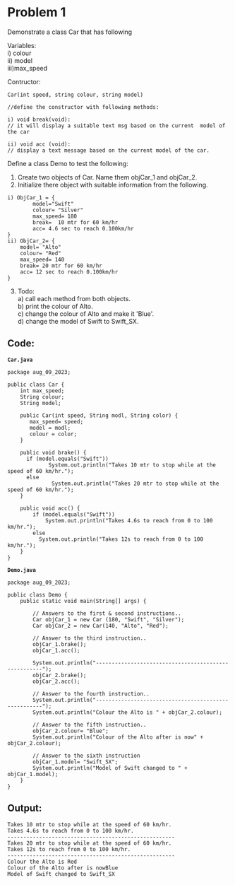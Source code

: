 # Problem 1

Demonstrate a class Car that has following

Variables:<br/>
	i) colour<br/>
	ii) model<br/>
	iii)max_speed<br/>

Contructor: 

```
Car(int speed, string colour, string model)

//define the constructor with following	methods: 

i) void break(void):
// it will display a suitable text msg based on the current  model of the car

ii) void acc (void):
// display a text message based on the current model of the car.
```
Define a class Demo to test the following:
1. Create two objects of Car. Name them objCar_1 and objCar_2.
2.  Initialize there object with  suitable information from the following.
```
i) ObjCar_1 = {     
        model="Swift" 
        colour= "Silver"
        max_speed= 180
        break=  10 mtr for 60 km/hr
        acc= 4.6 sec to reach 0.100km/hr
}
ii) ObjCar_2= {     
    model= "Alto" 
    colour= "Red"
    max_speed= 140
    break= 20 mtr for 60 km/hr
    acc= 12 sec to reach 0.100km/hr
}
```
3. Todo:<br/>
    a) call each method from both objects.<br/>
    b) print the colour of Alto.<br/>
    c) change the colour of Alto and make it 'Blue'.<br/>
    d) change the model of Swift to Swift_SX.<br/>
    
## Code:

**`Car.java`**

```
package aug_09_2023;

public class Car {
    int max_speed;
    String colour;
    String model;

    public Car(int speed, String modl, String color) {
	   max_speed= speed;
	   model = modl;
	   colour = color;
	}
    
	public void brake() {
	  if (model.equals("Swift"))
	         System.out.println("Takes 10 mtr to stop while at the speed of 60 km/hr.");
	  else
	          System.out.println("Takes 20 mtr to stop while at the speed of 60 km/hr.");
	}

	public void acc() {
		if (model.equals("Swift"))
		    System.out.println("Takes 4.6s to reach from 0 to 100 km/hr.");
		else
		  System.out.println("Takes 12s to reach from 0 to 100 km/hr.");
	}
}
```

**`Demo.java`**

```
package aug_09_2023;

public class Demo {
	public static void main(String[] args) {
		
		// Answers to the first & second instructions..
		Car objCar_1 = new Car (180, "Swift", "Silver");
		Car objCar_2 = new Car(140, "Alto", "Red");
		
		// Answer to the third instruction..
		objCar_1.brake();
		objCar_1.acc();
		
		System.out.println("-----------------------------------------------------");
		objCar_2.brake();
		objCar_2.acc();
		
		// Answer to the fourth instruction..
		System.out.println("-----------------------------------------------------");
		System.out.println("Colour the Alto is " + objCar_2.colour);
		
		// Answer to the fifth instruction..
		objCar_2.colour= "Blue";
		System.out.println("Colour of the Alto after is now" + objCar_2.colour);
		
		// Answer to the sixth instruction
		objCar_1.model= "Swift_SX";
		System.out.println("Model of Swift changed to " + objCar_1.model);
	}
}

```

## Output:

```
Takes 10 mtr to stop while at the speed of 60 km/hr.
Takes 4.6s to reach from 0 to 100 km/hr.
-----------------------------------------------------
Takes 20 mtr to stop while at the speed of 60 km/hr.
Takes 12s to reach from 0 to 100 km/hr.
-----------------------------------------------------
Colour the Alto is Red
Colour of the Alto after is nowBlue
Model of Swift changed to Swift_SX
```